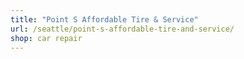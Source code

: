 ```yaml
---
title: "Point S Affordable Tire & Service"
url: /seattle/point-s-affordable-tire-and-service/
shop: car repair
---
```

